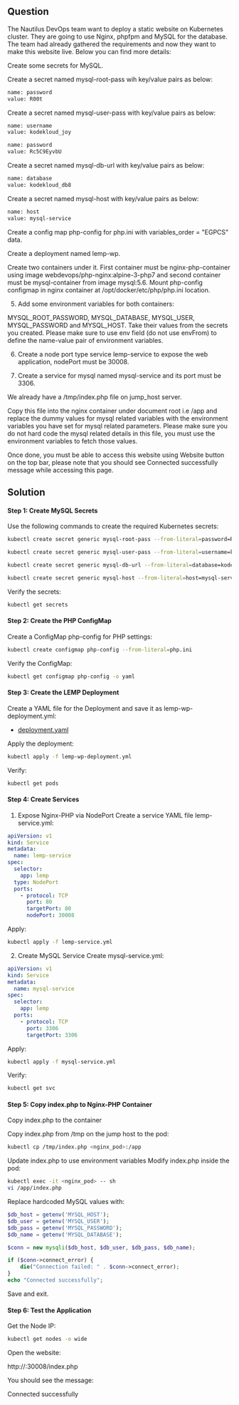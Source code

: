 ## Question 
The Nautilus DevOps team want to deploy a static website on Kubernetes cluster. They are going to use Nginx, phpfpm and MySQL for the database. The team had already gathered the requirements and now they want to make this website live. Below you can find more details:

Create some secrets for MySQL.

Create a secret named mysql-root-pass wih key/value pairs as below:
```sh
name: password
value: R00t
```
Create a secret named mysql-user-pass with key/value pairs as below:
```sh
name: username
value: kodekloud_joy

name: password
value: Rc5C9EyvbU
```
Create a secret named mysql-db-url with key/value pairs as below:
```sh
name: database
value: kodekloud_db8
```
Create a secret named mysql-host with key/value pairs as below:
```sh
name: host
value: mysql-service
```
Create a config map php-config for php.ini with variables_order = "EGPCS" data.

Create a deployment named lemp-wp.

Create two containers under it. First container must be nginx-php-container using image webdevops/php-nginx:alpine-3-php7 and second container must be mysql-container from image mysql:5.6. Mount php-config configmap in nginx container at /opt/docker/etc/php/php.ini location.

5) Add some environment variables for both containers:

MYSQL_ROOT_PASSWORD, MYSQL_DATABASE, MYSQL_USER, MYSQL_PASSWORD and MYSQL_HOST. Take their values from the secrets you created. Please make sure to use env field (do not use envFrom) to define the name-value pair of environment variables.

6) Create a node port type service lemp-service to expose the web application, nodePort must be 30008.

7) Create a service for mysql named mysql-service and its port must be 3306.

We already have a /tmp/index.php file on jump_host server.

Copy this file into the nginx container under document root i.e /app and replace the dummy values for mysql related variables with the environment variables you have set for mysql related parameters. Please make sure you do not hard code the mysql related details in this file, you must use the environment variables to fetch those values.

Once done, you must be able to access this website using Website button on the top bar, please note that you should see Connected successfully message while accessing this page.

## Solution 
#### Step 1: Create MySQL Secrets

Use the following commands to create the required Kubernetes secrets:

```sh
kubectl create secret generic mysql-root-pass --from-literal=password=R00t

kubectl create secret generic mysql-user-pass --from-literal=username=kodekloud_joy --from-literal=password=Rc5C9EyvbU

kubectl create secret generic mysql-db-url --from-literal=database=kodekloud_db8

kubectl create secret generic mysql-host --from-literal=host=mysql-service
```
Verify the secrets:

```sh
kubectl get secrets
```
#### Step 2: Create the PHP ConfigMap
Create a ConfigMap php-config for PHP settings:
```sh
kubectl create configmap php-config --from-literal=php.ini
```
Verify the ConfigMap:

```sh
kubectl get configmap php-config -o yaml
```
#### Step 3: Create the LEMP Deployment
Create a YAML file for the Deployment and save it as lemp-wp-deployment.yml:

- [deployment.yaml](./deployment.yaml)


Apply the deployment:

```sh
kubectl apply -f lemp-wp-deployment.yml
```
Verify:

```sh
kubectl get pods
```
#### Step 4: Create Services
1. Expose Nginx-PHP via NodePort
Create a service YAML file lemp-service.yml:

```yaml
apiVersion: v1
kind: Service
metadata:
  name: lemp-service
spec:
  selector:
    app: lemp
  type: NodePort
  ports:
    - protocol: TCP
      port: 80
      targetPort: 80
      nodePort: 30008
```
Apply:

```sh
kubectl apply -f lemp-service.yml
```
2. Create MySQL Service
Create mysql-service.yml:

```yaml
apiVersion: v1
kind: Service
metadata:
  name: mysql-service
spec:
  selector:
    app: lemp
  ports:
    - protocol: TCP
      port: 3306
      targetPort: 3306
```
Apply:

```sh
kubectl apply -f mysql-service.yml
```
Verify:

```sh
kubectl get svc
```
#### Step 5: Copy index.php to Nginx-PHP Container
Copy index.php to the container

Copy index.php from /tmp on the jump host to the pod:

```sh
kubectl cp /tmp/index.php <nginx_pod>:/app
```
Update index.php to use environment variables
Modify index.php inside the pod:

```sh
kubectl exec -it <nginx_pod> -- sh
vi /app/index.php
```
Replace hardcoded MySQL values with:

```php
$db_host = getenv('MYSQL_HOST');
$db_user = getenv('MYSQL_USER');
$db_pass = getenv('MYSQL_PASSWORD');
$db_name = getenv('MYSQL_DATABASE');

$conn = new mysqli($db_host, $db_user, $db_pass, $db_name);

if ($conn->connect_error) {
    die("Connection failed: " . $conn->connect_error);
}
echo "Connected successfully";
```
Save and exit.

#### Step 6: Test the Application
Get the Node IP:

```sh
kubectl get nodes -o wide
```
Open the website:

http://<NodeIP>:30008/index.php

You should see the message:

Connected successfully
